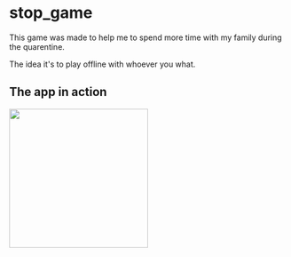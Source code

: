 # stop_game

This game was made to help me to spend more time with my family during the quarentine.

The idea it's to play offline with whoever you what.

## The app in action

<img src="https://github.com/MatheusMassula/flutter_stop_game/blob/master/app_prints/game_running.gif" width="250"/>